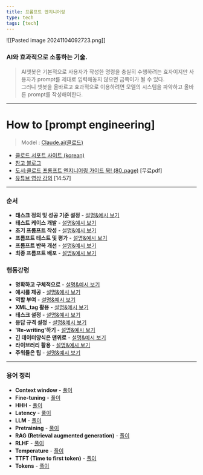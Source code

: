```yaml
---
title: 프롬프트 엔지니어링
type: tech
tags: [tech]
---
```

![[Pasted image 20241104092723.png]]
### AI와 효과적으로 소통하는 기술.

> AI챗봇은 기본적으로 사용자가 작성한 명령을 충실히 수행하려는 효자이지만
> 사용자가 prompt를 제대로 입력해놓지 않으면 금쪽이가 될 수 있다. </br>
> 그러니 챗봇을 올바르고 효과적으로 이용하려면 모델의 시스템을 파악하고 올바른 prompt를 작성해여한다.

---

# How to [**prompt engineering**]

> Model : [Claude.ai(클로드)](../Contents/Claude.ai)
  - [클로드 서포트 사이트 (korean)](https://support.anthropic.com/ko/)
  - [참고 블로그](https://www.magicaiprompts.com/blog/2024/04/21/claude-prompt-engineering-complete-guide)
  - [도서:클로드 프롬프트 엔지니어링 가이드 북! (80_page)](#) [무료pdf]
  - [유튜브 영상 강의](https://youtu.be/_sLSFlXAuqs?si=ESJpPw3UcW_k5gQz) [14:57]

---
### 순서
- **태스크 정의 및 성공 기준 설정** - [설명&예시 보기](#)
- **테스트 케이스 개발** - [설명&예시 보기](#)
- **초기 프롬프트 작성** - [설명&예시 보기](#)
- **프롬프트 테스트 및 평가** - [설명&예시 보기](#)
- **프롬프트 반복 개선** - [설명&예시 보기](#)
- **최종 프롬프트 배포** - [설명&예시 보기](#)
### 행동강령  
- **명확하고 구체적으로** - [설명&예시 보기](#)
- **예시를 제공** - [설명&예시 보기](#)
- **역할 부여** - [설명&예시 보기](#)
- **XML_tag 활용** - [설명&예시 보기](#)
- **테스크 설정** - [설명&예시 보기](#)
- **응답 규격 설정** - [설명&예시 보기](#)
- **'Re-writing'하기** - [설명&예시 보기](#)
- **긴 데이터양식은 맨위로** - [설명&예시 보기](#)
- **라이브러리 활용** - [설명&예시 보기](#)
- **주워들은 팁** - [설명&예시 보기](#)
----
### 용어 정리
- **Context window** - [풀이](#)
- **Fine-tuning** - [풀이](#)
- **HHH** - [풀이](#)
- **Latency** - [풀이](#)
- **LLM** - [풀이](#)
- **Pretraining** - [풀이](#)
- **RAG (Retrieval augmented generation)** - [풀이](#)
- **RLHF** - [풀이](#)
- **Temperature** - [풀이](#)
- **TTFT (Time to first token)** - [풀이](#)
- **Tokens** - [풀이](#)

